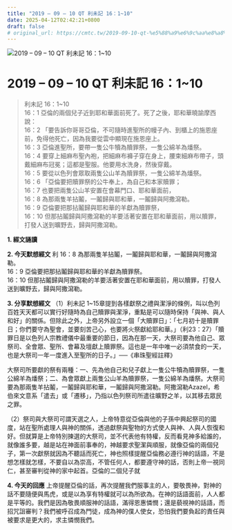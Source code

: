 ```yaml
---
title: "2019 – 09 – 10 QT 利未記 16：1~10"
date: 2025-04-12T02:42:21+0800
draft: false
# original_url: https://cmtc.tw/2019-09-10-qt-%e5%88%a9%e6%9c%aa%e8%a8%98-16%ef%bc%9a110
---
```


![2019 – 09 – 10 QT 利未記 16：1\~10](/images/qt.jpg   "2019 – 09 – 10 QT 利未記 16：1\~10")

# 2019 – 09 – 10 QT 利未記 16：1\~10

> 利未記 16：1\~10  
> 16：1 亞倫的兩個兒子近到耶和華面前死了。死了之後，耶和華曉諭摩西說：  
> 16：2 「要告訴你哥哥亞倫，不可隨時進聖所的幔子內、到櫃上的施恩座前，免得他死亡，因為我要從雲中顯現在施恩座上。  
> 16：3 亞倫進聖所，要帶一隻公牛犢為贖罪祭，一隻公綿羊為燔祭。  
> 16：4 要穿上細麻布聖內袍，把細麻布褲子穿在身上，腰束細麻布帶子，頭戴細麻布冠冕；這都是聖服。他要用水洗身，然後穿戴。  
> 16：5 要從以色列會眾取兩隻公山羊為贖罪祭，一隻公綿羊為燔祭。  
> 16：6 「亞倫要把贖罪祭的公牛奉上，為自己和本家贖罪；  
> 16：7 也要把兩隻公山羊安置在會幕門口、耶和華面前，  
> 16：8 為那兩隻羊拈鬮，一鬮歸與耶和華，一鬮歸與阿撒瀉勒。  
> 16：9 亞倫要把那拈鬮歸與耶和華的羊獻為贖罪祭，  
> 16：10 但那拈鬮歸與阿撒瀉勒的羊要活著安置在耶和華面前，用以贖罪，打發人送到曠野去，歸與阿撒瀉勒。

**1. 經文誦讀**

**2.  今天默想經文**
利 16：8 為那兩隻羊拈鬮，一鬮歸與耶和華，一鬮歸與阿撒瀉勒。  
16：9 亞倫要把那拈鬮歸與耶和華的羊獻為贖罪祭。  
16：10 但那拈鬮歸與阿撒瀉勒的羊要活著安置在耶和華面前，用以贖罪，打發人送到曠野去，歸與阿撒瀉勒。

**3. 分享默想經文**
（1）利未記 1\~15章提到各樣獻祭之禮與潔淨的條例，叫以色列百姓天天都可以實行好隨時為自己贖罪與潔淨，重點是可以隨時保持「與神、與人和好」的關係。但除此之外，上帝另外設立一個「大贖罪日」：「七月初十是贖罪日；你們要守為聖會，並要刻苦己心，也要將火祭獻給耶和華。」（利23：27）「贖罪日是以色列人宗教禮儀中最重要的節日，因為在那一天，大祭司要為他自己、眾祭司、全會眾、聖所、會幕及壇獻上贖罪祭。這也是一年中唯一必須禁食的一天，也是大祭司一年一度進入至聖所的日子。」──《串珠聖經註釋》

大祭司所要獻的祭有兩種：一、先為他自己和兒子獻上一隻公牛犢為贖罪祭，一隻公綿羊為燔祭；二、為會眾獻上兩隻公山羊為贖罪祭，一隻公綿羊為燔祭。大祭司要為那兩隻羊拈鬮，一鬮歸與耶和華，一鬮歸與阿撒瀉勒。阿撒瀉勒Azazel，希伯來文意系「遣去」或「遷移」，乃指以色列祭司所遣往曠野之羊，以其移去眾民之罪。

（2）祭司與大祭司可謂天選之人，上帝特意從亞倫與他的子孫中興起祭司的國度，站在聖所處理人與神的關係，透過獻祭與聖物的方式使人與神、人與人恢復和好。但就算是上帝特別揀選的大祭司，並不代表他有特權，反而看見神多給誰的，就像誰多要，越是站在神面前事奉的，神越要求聖潔與順服，就像亞倫的兩個兒子，第一次獻祭就因為不聽話而死亡，神也照樣提醒亞倫務必遵行神的話語，不是想怎樣就怎樣，不要自以為崇高，不管任何人，都要遵守神的話，否則上帝一視同仁，甚至審判從神的家中起首。亞倫的二個兒子就

**4. 今天的回應**
上帝提醒亞倫的話，再次提醒我們服事主的人，要敬畏神，對神的話不要隨便與馬虎，或是以為享有特權就可以為所欲為。在神的話語面前，人人都是平等的。我們是因為敬畏順服神的話語，滿得恩惠憐憫；還是藐視神的話語，而招咒詛審判？我們被呼召成為門徒，成為神的僕人使女，恐怕我們要負起的責任與被要求是更大的，求主憐憫我們。
